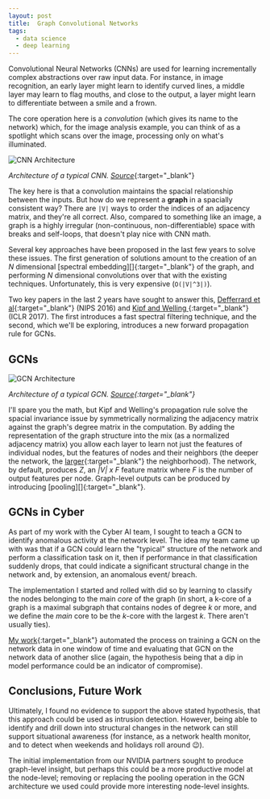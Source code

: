 ```yaml
---
layout: post
title:  Graph Convolutional Networks
tags:
  - data science
  - deep learning
---
```


Convolutional Neural Networks (CNNs) are used for learning incrementally
complex abstractions over raw input data. For instance, in image recognition,
an early layer might learn to identify curved lines, a middle layer may learn
to flag mouths, and close to the output, a layer might learn to differentiate
between a smile and a frown.

<!-- MORE -->

The core operation here is a *convolution* (which gives its name to the
network) which, for the image analysis example, you can think of as a spotlight
which scans over the image, processing only on what's illuminated.

![CNN Architecture](https://ujwlkarn.files.wordpress.com/2016/08/screen-shot-2016-08-07-at-4-59-29-pm.png?w=1493)

*Architecture of a typical CNN.
[Source<i class="fa fa-external-link"></i>](https://ujjwalkarn.me/2016/08/11/intuitive-explanation-convnets/)*{:target="_blank"}

The key here is that a convolution maintains the spacial relationship between
the inputs. But how do we represent a **graph** in a spacially consistent way?
There are `|V|` ways to order the indices of an adjacency matrix, and they're
all correct. Also, compared to something like an image, a graph is a highly
irregular (non-continuous, non-differentiable) space with breaks and
self-loops, that doesn't play nice with CNN math.

Several key approaches have been proposed in the last few years to solve these
issues. The first generation of solutions amount to the creation of an *N*
dimensional [spectral embedding<i class="fa fa-external-link"></i>][]{:target="_blank"}
of the graph, and performing *N* dimensional convolutions over that with the
existing techniques. Unfortunately, this is very expensive (`O(|V|^3|)`).

[spectral embedding]: https://www.sciencedirect.com/science/article/abs/pii/S0031320303000840

Two key papers in the last 2 years have sought to answer this, [Defferrard et
al<i class="fa fa-external-link"></i>][defferrard]{:target="_blank"} (NIPS
2016) and [Kipf and Welling <i class="fa fa-external-link"></i>][kipf and
welling]{:target="_blank"} (ICLR 2017). The first introduces a fast spectral
filtering technique, and the second, which we'll be exploring, introduces a new
forward propagation rule for GCNs.

## GCNs

![GCN
Architecture](https://tkipf.github.io/graph-convolutional-networks/images/gcn_web.png)

*Architecture of a typical GCN.
[Source<i class="fa fa-external-link"></i>](https://tkipf.github.io/graph-convolutional-networks/){:target="_blank"}*

I'll spare you the math, but Kipf and Welling's propagation rule solve the
spacial invariance issue by symmetrically normalizing the adjacency matrix
against the graph's degree matrix in the computation. By adding the
representation of the graph structure into the mix (as a normalized adjacency
matrix) you allow each layer to learn not just the features of individual
nodes, but the features of nodes and their neighbors (the deeper the network,
the [larger<i class="fa fa-external-link"></i>][inference]{:target="_blank"}
the neighborhood). The network, by default, produces *Z*, an *|V| x F* feature
matrix where *F* is the number of output features per node. Graph-level outputs
can be produced by introducing [pooling<i class="fa
fa-external-link"></i>][]{:target="_blank"}.

[defferrard]: https://arxiv.org/pdf/1606.09375.pdf
[kipf and welling]: https://arxiv.org/pdf/1609.02907.pdf
[inference]: https://www.inference.vc/how-powerful-are-graph-convolutions-review-of-kipf-welling-2016-2/#thegeneralgraphbasedlearningproblem/
[pooling]: http://tkipf.github.io/graph-convolutional-networks/#gcns-part-i-definitions

## GCNs in Cyber

As part of my work with the Cyber AI team, I sought to teach a GCN to identify
anomalous activity at the network level. The idea my team came up with was that
if a GCN could learn the "typical" structure of the network and perform a
classification task on it, then if performance in that classification suddenly
drops, that could indicate a significant structural change in the network and,
by extension, an anomalous event/ breach.

The implementation I started and rolled with did so by learning to classify the
nodes belonging to the main *core* of the graph (in short, a k-core of a graph
is a maximal subgraph that contains nodes of degree *k* or more, and we define
the *main* core to be the *k*-core with the largest *k*. There aren't usually
ties).

[My work<i class="fa fa-external-link"></i>][notebook]{:target="_blank"}
automated the process on training a GCN on the network data in one window of
time and evaluating that GCN on the network data of another slice (again, the
hypothesis being that a dip in model performance could be an indicator of
compromise).

[notebook]: https://github.boozallencsn.com/Badart-William/Cyber-GCN/blob/master/notebooks/GCN-Daily-Detection-Analysis.ipynb

## Conclusions, Future Work

Ultimately, I found no evidence to support the above stated hypothesis, that
this approach could be used as intrusion detection. However, being able to
identify and drill down into structural changes in the network can still
support situational awareness (for instance, as a network health monitor, and
to detect when weekends and holidays roll around 😉).

The initial implementation from our NVIDIA partners sought to produce
graph-level insight, but perhaps this could be a more productive model at the
node-level; removing or replacing the pooling operation in the GCN architecture
we used could provide more interesting node-level insights.
